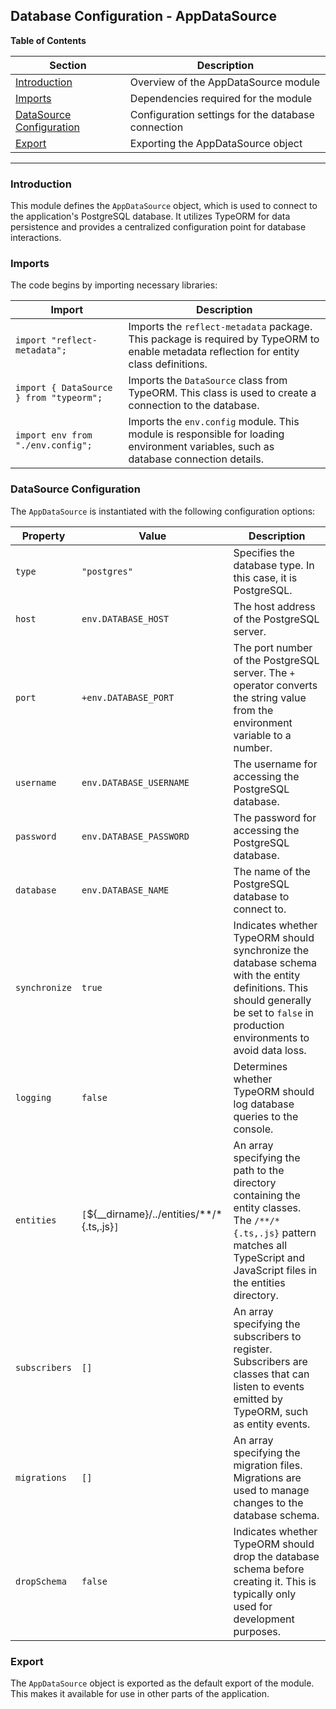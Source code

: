 ##  Database Configuration - AppDataSource 

**Table of Contents**

| Section | Description |
|---|---|
|  [Introduction](#introduction) | Overview of the AppDataSource module |
| [Imports](#imports) | Dependencies required for the module |
| [DataSource Configuration](#datasource-configuration) |  Configuration settings for the database connection |
| [Export](#export) |  Exporting the AppDataSource object |

---

### Introduction 

This module defines the `AppDataSource` object, which is used to connect to the application's PostgreSQL database. It utilizes TypeORM for data persistence and provides a centralized configuration point for database interactions. 

### Imports

The code begins by importing necessary libraries:

| Import | Description |
|---|---|
| `import "reflect-metadata";` |  Imports the `reflect-metadata` package. This package is required by TypeORM to enable metadata reflection for entity class definitions. | 
| `import { DataSource } from "typeorm";` | Imports the `DataSource` class from TypeORM. This class is used to create a connection to the database. |
| `import env from "./env.config";` | Imports the `env.config` module. This module is responsible for loading environment variables, such as database connection details. |

### DataSource Configuration

The `AppDataSource` is instantiated with the following configuration options:

| Property | Value | Description |
|---|---|---|
| `type` | `"postgres"` | Specifies the database type. In this case, it is PostgreSQL. |
| `host` | `env.DATABASE_HOST` | The host address of the PostgreSQL server. |
| `port` | `+env.DATABASE_PORT` | The port number of the PostgreSQL server. The `+` operator converts the string value from the environment variable to a number. |
| `username` | `env.DATABASE_USERNAME` | The username for accessing the PostgreSQL database. |
| `password` | `env.DATABASE_PASSWORD` | The password for accessing the PostgreSQL database. |
| `database` | `env.DATABASE_NAME` | The name of the PostgreSQL database to connect to. |
| `synchronize` | `true` | Indicates whether TypeORM should synchronize the database schema with the entity definitions. This should generally be set to `false` in production environments to avoid data loss. |
| `logging` | `false` |  Determines whether TypeORM should log database queries to the console.  |
| `entities` | `[`${__dirname}/../entities/**/*{.ts,.js}`]` |  An array specifying the path to the directory containing the entity classes. The `/**/*{.ts,.js}` pattern matches all TypeScript and JavaScript files in the entities directory. |
| `subscribers` | `[]` |  An array specifying the subscribers to register. Subscribers are classes that can listen to events emitted by TypeORM, such as entity events. |
| `migrations` | `[]` | An array specifying the migration files. Migrations are used to manage changes to the database schema. |
| `dropSchema` | `false` |  Indicates whether TypeORM should drop the database schema before creating it. This is typically only used for development purposes. |

### Export

The `AppDataSource` object is exported as the default export of the module. This makes it available for use in other parts of the application. 

